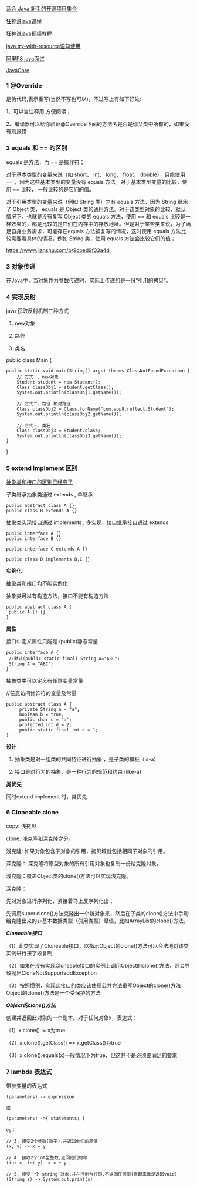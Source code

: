 
[适合 Java 新手的开源项目集合](https://zhuanlan.zhihu.com/p/312484956)

[狂神说java课程](https://www.kuangstudy.com/course)

[狂神说java视频教程](https://www.bilibili.com/video/BV1og4y1q7M4)

[java try-with-resource语句使用](https://www.jianshu.com/p/258c5ce1a2bd)

[阿里P8 java面试](https://github.com/Snailclimb/JavaGuide)

[JavaCore](https://github.com/dunwu/javacore)

### 1  @Override 

是伪代码,表示重写(当然不写也可以)，不过写上有如下好处:

1、可以当注释用,方便阅读；

2、编译器可以给你验证@Override下面的方法名是否是你父类中所有的，如果没有则报错

### 2  equals 和 == 的区别 

equals 是方法，而 == 是操作符；

对于基本类型的变量来说（如 short、 int、 long、 float、 double），只能使用 == ，因为这些基本类型的变量没有 equals 方法。对于基本类型变量的比较，使用 == 比较， 一般比较的是它们的值。

对于引用类型的变量来说（例如 String 类）才有 equals 方法，因为 String 继承了 Object 类， equals 是 Object 类的通用方法。对于该类型对象的比较，默认情况下，也就是没有复写 Object 类的 equals 方法，使用 == 和 equals 比较是一样效果的，都是比较的是它们在内存中的存放地址。但是对于某些类来说，为了满足自身业务需求，可能存在equals 方法被复写的情况，这时使用 equals 方法比较需要看具体的情况，例如 String 类，使用 equals 方法会比较它们的值；

https://www.jianshu.com/p/9cbed9f33a4d

### 3 对象传递 

在Java中，当对象作为参数传递时，实际上传递的是一份“引用的拷贝”。

### 4 实现反射 

java 获取反射机制三种方式

1. new对象 

2. 路径

3. 类名

public class Main {

	public static void main(String[] args) throws ClassNotFoundException {
		// 方式一、new对象
		Student student = new Student();
		Class classObj1 = student.getClass();
		System.out.println(classObj1.getName());

		// 方式二、路径-相对路径
		Class classObj2 = Class.forName("com.aop8.reflect.Student");
		System.out.println(classObj2.getName());

		// 方式三、类名
		Class classObj3 = Student.class;
		System.out.println(classObj3.getName());
	}
}


### 5 extend implement 区别 

[抽象类和接口的区别已经变了](https://zhuanlan.zhihu.com/p/75513356)

子类继承抽象类通过 extends , 单继承

	public abstract class A {}
	public class B extends A {}


抽象类实现接口通过 implements , 多实现，接口继承接口通过 extends

	public interface A {}
	public interface B {}

	public interface C extends A {}

	public class D implements B,C {}

**实例化**

抽象类和接口均不能实例化

抽象类可以有构造方法，接口不能有构造方法

	public abstract class A {
	 public A () {}
	}


**属性**

接口中定义属性只能是 (public)静态常量

	public interface A {
	 //默认(public static final) String A="ABC";
	 String A = "ABC";
	}
	
抽象类中可以定义有任意变量常量

//任意访问修饰符的变量及常量

	public abstract class A {
		 private String a = "a";
		 boolean b = true;
		 public char c = 'a';
		 protected int d = 2;
		 public static final int e = 1;
	}

**设计**

1. 抽象类是对一组类的共同特征进行抽象 ，是子类的模板（is-a）

2. 接口是对行为的抽象，是一种行为的规范和约束 (like-a)

**类优先**

同时extend implement 时，类优先


### 6  Cloneable clone

copy:  浅拷贝

clone: 浅克隆和深克隆之分。

浅克隆: 如果对象包含子对象的引用，拷贝域就包括相同子对象的引用。

深克隆： 深克隆将原型对象的所有引用对象也复制一份给克隆对象。

浅克隆：覆盖Object类的clone()方法可以实现浅克隆。

深克隆：

先对对象进行序列化，紧接着马上反序列化出；

先调用super.clone()方法克隆出一个新对象来，然后在子类的clone()方法中手动给克隆出来的非基本数据类型（引用类型）赋值，比如ArrayList的clone()方法。


***Cloneable接口***

（1）此类实现了Cloneable接口，以指示Object的clone()方法可以合法地对该类实例进行按字段复制

（2）如果在没有实现Cloneable接口的实例上调用Object的clone()方法，则会导致抛出CloneNotSupporteddException

（3）按照惯例，实现此接口的类应该使用公共方法重写Object的clone()方法，Object的clone()方法是一个受保护的方法

***Object的clone()方法***

创建并返回此对象的一个副本。对于任何对象x，表达式：

（1）x.clone() != x为true

（2）x.clone().getClass() == x.getClass()为true

（3）x.clone().equals(x)一般情况下为true，但这并不是必须要满足的要求


### 7 lambda 表达式

带参变量的表达式

	(parameters) -> expression

	或

	(parameters) ->{ statements; }

	eg：
	
	// 3. 接受2个参数(数字),并返回他们的差值  
	(x, y) -> x – y  

	// 4. 接收2个int型整数,返回他们的和  
	(int x, int y) -> x + y  

	// 5. 接受一个 string 对象,并在控制台打印,不返回任何值(看起来像是返回void)  
	(String s) -> System.out.print(s)



